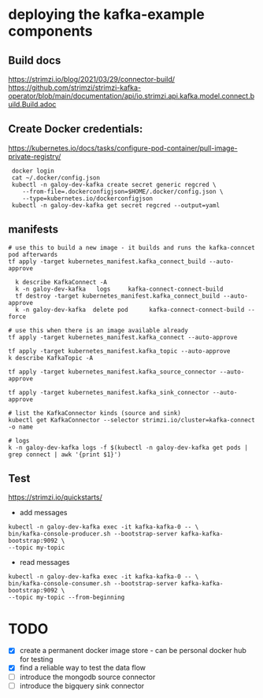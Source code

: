 # deploying the kafka-example components

## Build docs
https://strimzi.io/blog/2021/03/29/connector-build/
https://github.com/strimzi/strimzi-kafka-operator/blob/main/documentation/api/io.strimzi.api.kafka.model.connect.build.Build.adoc
## Create Docker credentials:
https://kubernetes.io/docs/tasks/configure-pod-container/pull-image-private-registry/
```
 docker login
 cat ~/.docker/config.json
 kubectl -n galoy-dev-kafka create secret generic regcred \
    --from-file=.dockerconfigjson=$HOME/.docker/config.json \
    --type=kubernetes.io/dockerconfigjson
 kubectl -n galoy-dev-kafka get secret regcred --output=yaml
```
## manifests
```
# use this to build a new image - it builds and runs the kafka-conncet pod afterwards
tf apply -target kubernetes_manifest.kafka_connect_build --auto-approve

  k describe KafkaConnect -A
  k -n galoy-dev-kafka   logs     kafka-connect-connect-build
  tf destroy -target kubernetes_manifest.kafka_connect_build --auto-approve
  k -n galoy-dev-kafka  delete pod      kafka-connect-connect-build --force

# use this when there is an image available already
tf apply -target kubernetes_manifest.kafka_connect --auto-approve

tf apply -target kubernetes_manifest.kafka_topic --auto-approve
k describe KafkaTopic -A

tf apply -target kubernetes_manifest.kafka_source_connector --auto-approve

tf apply -target kubernetes_manifest.kafka_sink_connector --auto-approve

# list the KafkaConnector kinds (source and sink)
kubectl get KafkaConnector --selector strimzi.io/cluster=kafka-connect -o name

# logs
k -n galoy-dev-kafka logs -f $(kubectl -n galoy-dev-kafka get pods | grep connect | awk '{print $1}')

```


## Test
https://strimzi.io/quickstarts/

* add messages
```
kubectl -n galoy-dev-kafka exec -it kafka-kafka-0 -- \
bin/kafka-console-producer.sh --bootstrap-server kafka-kafka-bootstrap:9092 \
--topic my-topic
```
* read messages
```
kubectl -n galoy-dev-kafka exec -it kafka-kafka-0 -- \
bin/kafka-console-consumer.sh --bootstrap-server kafka-kafka-bootstrap:9092 \
--topic my-topic --from-beginning
```

# TODO
- [x] create a permanent docker image store - can be personal docker hub for testing
- [x] find a reliable way to test the data flow
- [ ] introduce the mongodb source connector
- [ ] introduce the bigquery sink connector